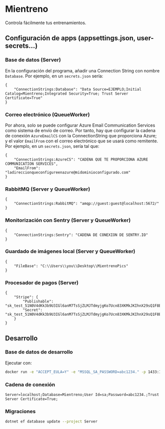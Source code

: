 # Mientreno

Controla fácilmente tus entrenamientos.

## Configuración de apps (appsettings.json, user-secrets...)

### Base de datos (Server)

En la configuración del programa, añadir una Connection String con nombre `Database`. Por ejemplo, en un `secrets.json`
sería:

```json5
{
	"ConnectionStrings:Database": "Data Source=EJEMPLO;Initial Catalog=Mientreno;Integrated Security=True; Trust Server Certificate=True"
}
```

### Correo electrónico (QueueWorker)

Por ahora, solo se puede configurar Azure Email Communication Services como sistema de envío de correo. Por tanto, hay
que configurar la cadena de conexión `AzureEmailCS` con la ConnectionString que proporciona Azure; y el
valor `EmailFrom` con el correo electrónico que se usará como remitente. Por ejemplo, en un `secrets.json`, sería tal
que:

```json5
{
	"ConnectionStrings:AzureCS": "CADENA QUE TE PROPORCIONA AZURE COMMUNICATION SERVICES",
	"EmailFrom": "ladireccionqueconfigureenazure@midominioconfigurado.com"
}
```

### RabbitMQ (Server y QueueWorker)

```json5
{
	"ConnectionStrings:RabbitMQ": "amqp://guest:guest@localhost:5672/"
}
```

### Monitorización con Sentry (Server y QueueWorker)

```json5
{
	"ConnectionStrings:Sentry": "CADENA DE CONEXION DE SENTRY.IO"
}
```

### Guardado de imágenes local (Server y QueueWorker)

```json5
{
	"FileBase": "C:\\Users\\you\\Desktop\\MientrenoPics"
}
```

### Procesador de pagos (Server)

```json5
{
	"Stripe": {
		"Publishable": "sk_test_51N0V4dKk3b9U3IGl6anM7TsSjZLMJTdmyjgKo7Ucn83XKMkJKIhnX29sQ1F8BwERf2oColu165b9oWGBJazYjo0w00NjffAixa",
		"Secret": "sk_test_51N0V4dKk3b9U3IGl6anM7TsSjZLMJTdmyjgKo7Ucn83XKMkJKIhnX29sQ1F8BwERf2oColu165b9oWGBJazYjo0w00NjffAixa"
	}
}
```

## Desarrollo

### Base de datos de desarrollo

Ejecutar con:

```sh
docker run -e "ACCEPT_EULA=Y" -e "MSSQL_SA_PASSWORD=abc1234." -p 1433:1433 -d mcr.microsoft.com/mssql/server:2022-latest
```

### Cadena de conexión

```
Server=localhost;Database=Mientreno;User Id=sa;Password=abc1234.;Trust Server Certificate=True;
```

### Migraciones

```sh
dotnet ef database update --project Server
```
